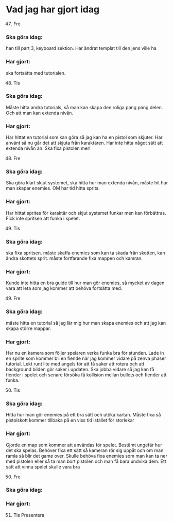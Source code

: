 # Vad jag har gjort idag 

47. Fre 

### Ska göra idag:

han till part 3, keyboard sektion. Har ändrat templat till den jens ville ha 

### Har gjort:
ska fortsätta med tutorialen.  

48. Tis

### Ska göra idag:
 Måste hitta andra tutorials, så man kan skapa den roliga pang pang delen. Och att man kan extenda nivån.   

### Har gjort:
Har hittat en tutorial som kan göra så jag kan ha en pistol som skjuter. Har använt så nu går det att skjuta från karaktären. Har inte hitta något sätt att extenda nivån än. Ska fixa pistolen mer!


48. Fre
### Ska göra idag:
Ska göra klart skjut systemet, ska hitta hur man extenda nivån, måste hit hur man skapar enemies. OM har tid hitta sprits.  

### Har gjort:
Har hittat sprites för karaktär och skjut systemet funkar men kan förbättras. Fick inte spritsen att funka i spelet.

49. Tis
### Ska göra idag:
ska fixa spritsen. måste skaffa enemies som kan ta skada från skotten, kan ändra skottets sprit. måste fortfarande fixa mappen och kamran.   

### Har gjort:
Kunde inte hitta en bra guide till hur man gör enemies, så mycket av dagen vara att leta som jag kommer att behöva fortsätta med. 

49. Fre
### Ska göra idag:
 måste hitta en tutorial så jag lär mig hur man skapa enemies och att jag kan skapa större mappar. 

### Har gjort:
 Har nu en kamera som följer spelaren verka funka bra för stunden. Lade in en sprite som kommer bli en fiende när jag kommer vidare på zenva phaser tutorial. Lekt runt lite med angels för att få saker att rotera och att background bilden gör saker i updaten. Ska jobba vidare så jag kan få fiender i spelet och senare försöka få kollision mellan bullets och fiender att funka.      

50. Tis
### Ska göra idag:
Hitta hur man gör enemies på ett bra sätt och utöka kartan. Måste fixa så pistolskott kommer tillbaka på en viss tid istället för storlekar   

### Har gjort:
Gjorde en map som kommer att användas för spelet. Bestämt ungefär hur det ska spelas.
Behöver fixa ett sätt så kameran rör sig uppåt och om man ramla så blir det game over. Skulle behöva fixa enemies som man kan ta ner med pistolen eller så ta man bort pistolen och man få bara undvika dem. Ett sätt att vinna spelet skulle vara bra   


50. Fre
### Ska göra idag:

### Har gjort:

51. Tis
Presentera
